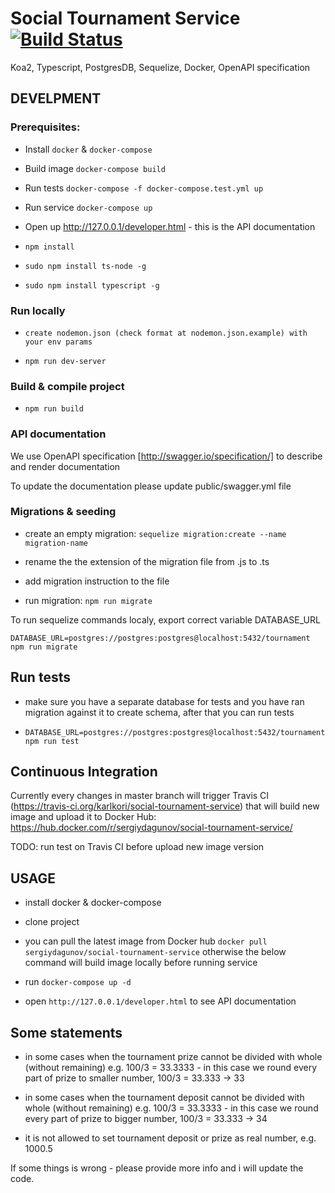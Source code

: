 # Social Tournament Service [![Build Status](https://travis-ci.org/karlkori/social-tournament-service.svg?branch=master)](https://travis-ci.org/karlkori/social-tournament-service)

Koa2, Typescript, PostgresDB, Sequelize, Docker, OpenAPI specification

## DEVELPMENT
### Prerequisites:

- Install `docker` & `docker-compose`

- Build image `docker-compose build`

- Run tests  `docker-compose -f docker-compose.test.yml up`

- Run service `docker-compose up`

- Open up http://127.0.0.1/developer.html - this is the API documentation

- `npm install`

- `sudo npm install ts-node -g`

- `sudo npm install typescript -g`

### Run locally

- `create nodemon.json (check format at nodemon.json.example) with your env params`

- `npm run dev-server`

### Build & compile project

- `npm run build`

### API documentation

We use OpenAPI specification [http://swagger.io/specification/] to describe and render documentation

To update the documentation please update public/swagger.yml file

### Migrations & seeding

- create an empty migration: `sequelize migration:create --name migration-name`

- rename the the extension of the migration file from .js to .ts

- add migration instruction to the file

- run migration: `npm run migrate`

To run sequelize commands localy, export correct variable DATABASE_URL

`DATABASE_URL=postgres://postgres:postgres@localhost:5432/tournament npm run migrate`

## Run tests

 - make sure you have a separate database for tests and you have ran migration against it to create schema, after that you can run tests

 - `DATABASE_URL=postgres://postgres:postgres@localhost:5432/tournament npm run test`

## Continuous Integration

Currently every changes in master branch will trigger Travis CI (https://travis-ci.org/karlkori/social-tournament-service) that will build new image and upload it to Docker Hub: https://hub.docker.com/r/sergiydagunov/social-tournament-service/

TODO: run test on Travis CI before upload new image version

## USAGE

- install docker & docker-compose

- clone project

- you can pull the latest image from Docker hub 
`docker pull sergiydagunov/social-tournament-service` 
otherwise the below command will build image locally before running service

- run `docker-compose up -d`

- open `http://127.0.0.1/developer.html` to see API documentation


## Some statements

- in some cases when the tournament prize cannot be divided with whole (without remaining) e.g. 100/3 = 33.3333 - in this case we round every part of prize to smaller number, 100/3 = 33.333 -> 33

- in some cases when the tournament deposit cannot be divided with whole (without remaining) e.g. 100/3 = 33.3333 - in this case we round every part of prize to bigger number, 100/3 = 33.333 -> 34

- it is not allowed to set tournament deposit or prize as real number, e.g. 1000.5

If some things is wrong - please provide more info and i will update the code.
